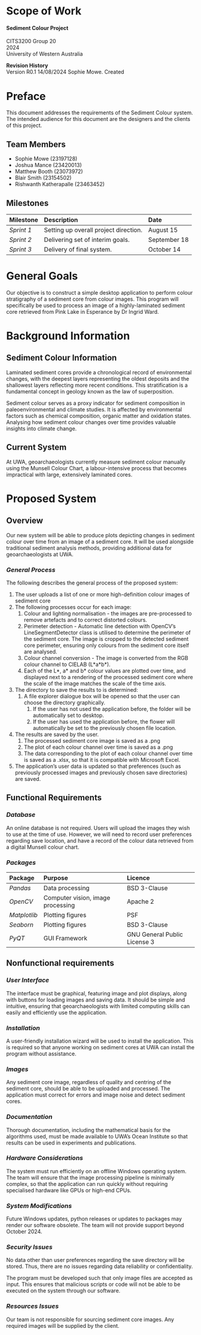 # Scope of Work

#### Sediment Colour Project

CITS3200 Group 20  
2024  
University of Western Australia

**Revision History**  
Version R0.1 14/08/2024 Sophie Mowe. Created

# Preface

This document addresses the requirements of the Sediment Colour system. The intended audience for this document are the designers and the clients of this project.

## **Team Members**

* Sophie Mowe (23197128)  
* Joshua Mance (23420013)  
* Matthew Booth (23073972)  
* Blair Smith (23154502)  
* Rishwanth Katherapalle (23463452)

## **Milestones**

| Milestone | Description | Date |
| :---- | :---- | :---- |
| *Sprint 1* | Setting up overall project direction. | August 15 |
| *Sprint 2* | Delivering set of interim goals. | September 18 |
| *Sprint 3* | Delivery of final system. | October 14 |

# 

# General Goals

Our objective is to construct a simple desktop application to perform colour stratigraphy of a sediment core from colour images. This program will specifically be used to process an image of a highly-laminated sediment core retrieved from Pink Lake in Esperance by Dr Ingrid Ward.

# Background Information

## **Sediment Colour Information**

Laminated sediment cores provide a chronological record of environmental changes, with the deepest layers representing the oldest deposits and the shallowest layers reflecting more recent conditions. This stratification is a fundamental concept in geology known as the law of superposition.

Sediment colour serves as a proxy indicator for sediment composition in paleoenvironmental and climate studies. It is affected by environmental factors such as chemical composition, organic matter and oxidation states. Analysing how sediment colour changes over time provides valuable insights into climate change.

## **Current System**

At UWA, geoarchaeologists currently measure sediment colour manually using the Munsell Colour Chart, a labour-intensive process that becomes impractical with large, extensively laminated cores.

# Proposed System

## **Overview**

Our new system will be able to produce plots depicting changes in sediment colour over time from an image of a sediment core. It will be used alongside traditional sediment analysis methods, providing additional data for geoarchaeologists at UWA.

### *General Process*

The following describes the general process of the proposed system:

1. The user uploads a list of one or more high-definition colour images of sediment core  
2. The following processes occur for each image:  
   1. Colour and lighting normalisation \- the images are pre-processed to remove artefacts and to correct distorted colours.  
   2. Perimeter detection \- Automatic line detection with OpenCV’s LineSegmentDetector class is utilised to determine the perimeter of the sediment core. The image is cropped to the detected sediment core perimeter, ensuring only colours from the sediment core itself are analysed.  
   3. Colour channel conversion \- The image is converted from the RGB colour channel to CIELAB (L\*a\*b\*).  
   4. Each of the L\*, a\* and b\* colour values are plotted over time, and displayed next to a rendering of the processed sediment core where the scale of the image matches the scale of the time axis.  
3. The directory to save the results to is determined:  
   1. A file explorer dialogue box will be opened so that the user can choose the directory graphically.  
      1. If the user has not used the application before, the folder will be automatically set to desktop.  
      2. If the user has used the application before, the flower will automatically be set to the previously chosen file location.  
4. The results are saved by the user.  
   1. The processed sediment core image is saved as a .png  
   2. The plot of each colour channel over time is saved as a .png  
   3. The data corresponding to the plot of each colour channel over time is saved as a .xlsx, so that it is compatible with Microsoft Excel.  
5. The application’s user data is updated so that preferences (such as previously processed images and previously chosen save directories) are saved.

## **Functional Requirements**

### *Database*

An online database is not required. Users will upload the images they wish to use at the time of use. However, we will need to record user preferences regarding save location, and have a record of the colour data retrieved from a digital Munsell colour chart.

### *Packages*

| Package | Purpose | Licence |
| :---- | :---- | :---- |
| *Pandas* | Data processing | BSD 3-Clause |
| *OpenCV* | Computer vision, image processing | Apache 2 |
| *Matplotlib* | Plotting figures | PSF |
| *Seaborn* | Plotting figures | BSD 3-Clause |
| *PyQT* | GUI Framework | GNU General Public License 3 |

## **Nonfunctional requirements**

### *User Interface*

The interface must be graphical, featuring image and plot displays, along with buttons for loading images and saving data. It should be simple and intuitive, ensuring that geoarchaeologists with limited computing skills can easily and efficiently use the application.

### *Installation*

A user-friendly installation wizard will be used to install the application. This is required so that anyone working on sediment cores at UWA can install the program without assistance.

### *Images*

Any sediment core image, regardless of quality and centring of the sediment core, should be able to be uploaded and processed. The application must correct for errors and image noise and detect sediment cores.

### *Documentation*

Thorough documentation, including the mathematical basis for the algorithms used, must be made available to UWA’s Ocean Institute so that results can be used in experiments and publications.

### *Hardware Considerations*

The system must run efficiently on an offline Windows operating system. The team will ensure that the image processing pipeline is minimally complex, so that the application can run quickly without requiring specialised hardware like GPUs or high-end CPUs. 

### *System Modifications*

Future Windows updates, python releases or updates to packages may render our software obsolete. The team will not provide support beyond October 2024\.

### *Security Issues*

No data other than user preferences regarding the save directory will be stored. Thus, there are no issues regarding data reliability or confidentiality. 

The program must be developed such that only image files are accepted as input. This ensures that malicious scripts or code will not be able to be executed on the system through our software.

### *Resources Issues*

Our team is not responsible for sourcing sediment core images. Any required images will be supplied by the client.